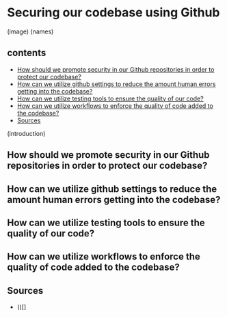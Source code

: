 # Securing our codebase using Github
(image)
(names)

## contents
- [How should we promote security in our Github repositories in order to protect our codebase?](#how-should-we-promote-security-in-our-github-repositories-in-order-to-protect-our-codebase)
- [How can we utilize github settings to reduce the amount human errors getting into the codebase?](#how-can-we-utilize-github-settings-to-reduce-the-amount-human-errors-getting-into-the-codebase)
- [How can we utilize testing tools to ensure the quality of our code?](#how-can-we-utilize-testing-tools-to-ensure-the-quality-of-our-code)
- [How can we utilize workflows to enforce the quality of code added to the codebase?](#how-can-we-utilize-workflows-to-enforce-the-quality-of-code-added-to-the-codebase)
- [Sources](#sources)

(introduction)

## How should we promote security in our Github repositories in order to protect our codebase?

## How can we utilize github settings to reduce the amount human errors getting into the codebase?

## How can we utilize testing tools to ensure the quality of our code?

## How can we utilize workflows to enforce the quality of code added to the codebase?

## Sources
- ()[]
